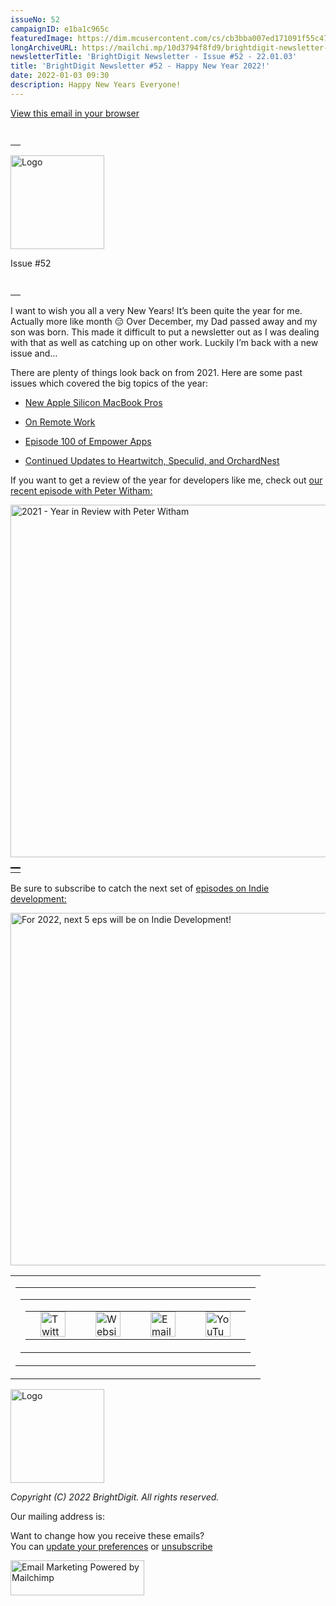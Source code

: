```yaml
---
issueNo: 52
campaignID: e1ba1c965c
featuredImage: https://dim.mcusercontent.com/cs/cb3bba007ed171091f55c47f0/video_thumbnails_new/ea39bb86b099c758a85d5b9688c16d6c.png?w=564&dpr=2
longArchiveURL: https://mailchi.mp/10d3794f8fd9/brightdigit-newsletter-52-new-years-2022
newsletterTitle: 'BrightDigit Newsletter - Issue #52 - 22.01.03'
title: 'BrightDigit Newsletter #52 - Happy New Year 2022!'
date: 2022-01-03 09:30
description: Happy New Years Everyone!
---
```

<span class="mcnPreviewText"
style="display:none; font-size:0px; line-height:0px; max-height:0px; max-width:0px; opacity:0; overflow:hidden; visibility:hidden; mso-hide:all;">Happy
New Years Everyone!</span>

[View this email in your
browser](https://mailchi.mp/10d3794f8fd9/brightdigit-newsletter-52-new-years-2022?e=%5BUNIQID%5D)

<table data-border="0" data-cellpadding="0" data-cellspacing="0" width="100%" style="background-color:transparent" role="presentation">
<tbody>
<tr class="odd">
<td style="min-width: 100%; border-top: 20px solid transparent" data-valign="top"></td>
</tr>
</tbody>
</table>

<img src="https://dim.mcusercontent.com/cs/cb3bba007ed171091f55c47f0/images/e34cb9b8-208c-4e6c-a0e8-b7e407f037ab.png?w=150&amp;dpr=2" width="150" alt="Logo" />

Issue \#52

<table data-border="0" data-cellpadding="0" data-cellspacing="0" width="100%" style="background-color:transparent" role="presentation">
<tbody>
<tr class="odd">
<td style="min-width: 100%; border-top: 20px solid transparent" data-valign="top"></td>
</tr>
</tbody>
</table>

I want to wish you all a very New Years! It’s been quite the year for
me. Actually more like month 😑 Over December, my Dad passed away and my
son was born. This made it difficult to put a newsletter out as I was
dealing with that as well as catching up on other work. Luckily I’m back
with a new issue and…

There are plenty of things look back on from 2021. Here are some past
issues which covered the big topics of the year:

-   [New Apple Silicon MacBook
    Pros](https://mailchi.mp/bbfdf15eb188/brightdigit-newsletter-51-macs)

-   [On Remote
    Work](https://mailchi.mp/98434adaf50e/apple-watch-series-8452189)

-   [Episode 100 of Empower
    Apps](https://mailchi.mp/919dbec53d9f/episode-100)

-   [Continued Updates to Heartwitch, Speculid, and
    OrchardNest](https://mailchi.mp/858c03821fea/brightdigit-issue-36)

If you want to get a review of the year for developers like me, check
out [our recent episode with Peter
Witham:](https://www.youtube.com/watch?v=3MOK_smitUU)

[<img src="https://dim.mcusercontent.com/cs/cb3bba007ed171091f55c47f0/video_thumbnails_new/ea39bb86b099c758a85d5b9688c16d6c.png?w=564&amp;dpr=2" width="564" alt="2021 - Year in Review with Peter Witham" />](https://www.youtube.com/watch?v=3MOK_smitUU)

<table data-border="0" data-cellpadding="0" data-cellspacing="0" width="100%" style="background-color:transparent" role="presentation">
<tbody>
<tr class="odd">
<td style="min-width: 100%; border-top: 2px solid #000000" data-valign="top"></td>
</tr>
</tbody>
</table>

Be sure to subscribe to catch the next set of [episodes on Indie
development:](https://www.empowerapps.show/subscribe)

[<img src="https://dim.mcusercontent.com/cs/cb3bba007ed171091f55c47f0/images/617fad2a-9a6f-e204-3a92-7bc109ca56ab.png?w=564&amp;dpr=2" width="564" alt="For 2022, next 5 eps will be on Indie Development!" />](https://twitter.com/leogdion/status/1473649063010652160?s=20)

<table data-align="center" data-border="0" data-cellpadding="0" data-cellspacing="0" width="100%" role="presentation">
<colgroup>
<col style="width: 100%" />
</colgroup>
<tbody>
<tr class="odd">
<td class="mceSection" style="background-position: center; background-repeat: no-repeat; background-size: cover" data-valign="top"><table data-border="0" data-cellpadding="0" data-cellspacing="24" width="100%" style="table-layout:fixed" role="presentation">
<tbody>
<tr class="odd">
<td colspan="12" class="mceColumn" style="background-position: center; background-repeat: no-repeat; background-size: cover" data-valign="top" width="100%"><table data-border="0" data-cellpadding="0" data-cellspacing="0" width="100%" role="presentation">
<colgroup>
<col style="width: 100%" />
</colgroup>
<tbody>
<tr class="odd">
<td style="text-align: center;" id="mceColumnContainer" class="mceSpacing-24" data-valign="top"><table class="mceClusterLayout" data-border="0" data-cellpadding="0" data-cellspacing="0" width="" role="presentation">
<tbody>
<tr class="odd">
<td class="mobileClass-256" style="padding-left: 24px; padding-top: 0; padding-right: 24px" data-breakpoint="256" data-valign="top"><a href="https://twitter.com/brightdigit"><img src="https://dim.mcusercontent.com/https/cdn-images.mailchimp.com%2Ficons%2Fsocial-block-v3%2Fblock-icons-v3%2Ftwitter-filled-dark-40.png?w=40&amp;dpr=2" width="40" alt="Twitter icon" /></a></td>
<td class="mobileClass-256" style="padding-left: 24px; padding-top: 0; padding-right: 24px" data-breakpoint="256" data-valign="top"><a href="https://brightdigit.com"><img src="https://dim.mcusercontent.com/https/cdn-images.mailchimp.com%2Ficons%2Fsocial-block-v3%2Fblock-icons-v3%2Fwebsite-filled-dark-40.png?w=40&amp;dpr=2" width="40" alt="Website icon" /></a></td>
<td class="mobileClass-256" style="padding-left: 24px; padding-top: 0; padding-right: 24px" data-breakpoint="256" data-valign="top"><a href="mailto:info@brightdigit.com"><img src="https://dim.mcusercontent.com/https/cdn-images.mailchimp.com%2Ficons%2Fsocial-block-v3%2Fblock-icons-v3%2Femail-filled-dark-40.png?w=40&amp;dpr=2" width="40" alt="Email icon" /></a></td>
<td class="mobileClass-256" style="padding-left: 24px; padding-top: 0; padding-right: 24px" data-breakpoint="256" data-valign="top"><a href="https://www.youtube.com/c/BrightdigitLLC"><img src="https://dim.mcusercontent.com/https/cdn-images.mailchimp.com%2Ficons%2Fsocial-block-v3%2Fblock-icons-v3%2Fyoutube-filled-dark-40.png?w=40&amp;dpr=2" width="40" alt="YouTube icon" /></a></td>
</tr>
</tbody>
</table></td>
</tr>
</tbody>
</table></td>
</tr>
</tbody>
</table></td>
</tr>
</tbody>
</table>

<img src="https://dim.mcusercontent.com/cs/cb3bba007ed171091f55c47f0/images/e34cb9b8-208c-4e6c-a0e8-b7e407f037ab.png?w=150&amp;dpr=2" width="150" alt="Logo" />

*Copyright (C) 2022 BrightDigit. All rights reserved.*  
  
  
Our mailing address is:  
  
  
Want to change how you receive these emails?  
You can [update your
preferences](https://brightdigit.us12.list-manage.com/profile?u=cb3bba007ed171091f55c47f0&id=584d0d5c40&e=%5BUNIQID%5D&c=e1ba1c965c)
or
[unsubscribe](https://brightdigit.us12.list-manage.com/unsubscribe?u=cb3bba007ed171091f55c47f0&id=584d0d5c40&e=%5BUNIQID%5D&c=e1ba1c965c)  
  
[<img src="https://cdn-images.mailchimp.com/monkey_rewards/MC_MonkeyReward_26.png" title="Mailchimp Email Marketing" width="214" height="56" alt="Email Marketing Powered by Mailchimp" />](http://www.mailchimp.com/email-referral/?utm_source=freemium_newsletter&utm_medium=email&utm_campaign=referral_marketing&aid=cb3bba007ed171091f55c47f0&afl=1)